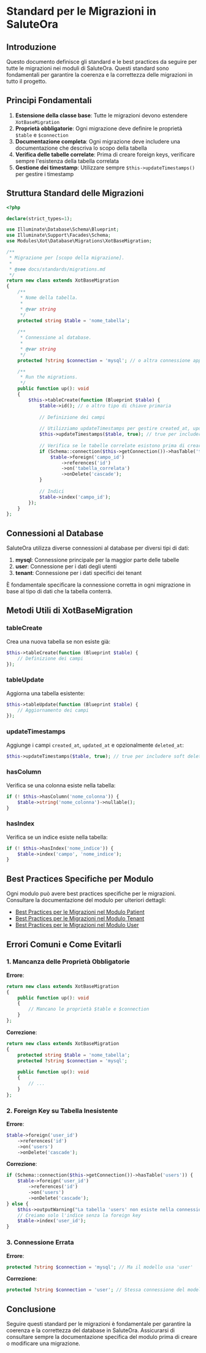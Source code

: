 # Standard per le Migrazioni in SaluteOra

## Introduzione

Questo documento definisce gli standard e le best practices da seguire per tutte le migrazioni nei moduli di SaluteOra. Questi standard sono fondamentali per garantire la coerenza e la correttezza delle migrazioni in tutto il progetto.

## Principi Fondamentali

1. **Estensione della classe base**: Tutte le migrazioni devono estendere `XotBaseMigration`
2. **Proprietà obbligatorie**: Ogni migrazione deve definire le proprietà `$table` e `$connection`
3. **Documentazione completa**: Ogni migrazione deve includere una documentazione che descriva lo scopo della tabella
4. **Verifica delle tabelle correlate**: Prima di creare foreign keys, verificare sempre l'esistenza della tabella correlata
5. **Gestione dei timestamp**: Utilizzare sempre `$this->updateTimestamps()` per gestire i timestamp

## Struttura Standard delle Migrazioni

```php
<?php

declare(strict_types=1);

use Illuminate\Database\Schema\Blueprint;
use Illuminate\Support\Facades\Schema;
use Modules\Xot\Database\Migrations\XotBaseMigration;

/**
 * Migrazione per [scopo della migrazione].
 * 
 * @see docs/standards/migrations.md
 */
return new class extends XotBaseMigration
{
    /**
     * Nome della tabella.
     *
     * @var string
     */
    protected string $table = 'nome_tabella';
    
    /**
     * Connessione al database.
     *
     * @var string
     */
    protected ?string $connection = 'mysql'; // o altra connessione appropriata

    /**
     * Run the migrations.
     */
    public function up(): void
    {
        $this->tableCreate(function (Blueprint $table) {
            $table->id(); // o altro tipo di chiave primaria
            
            // Definizione dei campi
            
            // Utilizziamo updateTimestamps per gestire created_at, updated_at e deleted_at
            $this->updateTimestamps($table, true); // true per includere soft delete
            
            // Verifica se le tabelle correlate esistono prima di creare foreign keys
            if (Schema::connection($this->getConnection())->hasTable('tabella_correlata')) {
                $table->foreign('campo_id')
                    ->references('id')
                    ->on('tabella_correlata')
                    ->onDelete('cascade');
            }
            
            // Indici
            $table->index('campo_id');
        });
    }
};
```

## Connessioni al Database

SaluteOra utilizza diverse connessioni al database per diversi tipi di dati:

1. **mysql**: Connessione principale per la maggior parte delle tabelle
2. **user**: Connessione per i dati degli utenti
3. **tenant**: Connessione per i dati specifici dei tenant

È fondamentale specificare la connessione corretta in ogni migrazione in base al tipo di dati che la tabella conterrà.

## Metodi Utili di XotBaseMigration

### tableCreate

Crea una nuova tabella se non esiste già:

```php
$this->tableCreate(function (Blueprint $table) {
    // Definizione dei campi
});
```

### tableUpdate

Aggiorna una tabella esistente:

```php
$this->tableUpdate(function (Blueprint $table) {
    // Aggiornamento dei campi
});
```

### updateTimestamps

Aggiunge i campi `created_at`, `updated_at` e opzionalmente `deleted_at`:

```php
$this->updateTimestamps($table, true); // true per includere soft delete
```

### hasColumn

Verifica se una colonna esiste nella tabella:

```php
if (! $this->hasColumn('nome_colonna')) {
    $table->string('nome_colonna')->nullable();
}
```

### hasIndex

Verifica se un indice esiste nella tabella:

```php
if (! $this->hasIndex('nome_indice')) {
    $table->index('campo', 'nome_indice');
}
```

## Best Practices Specifiche per Modulo

Ogni modulo può avere best practices specifiche per le migrazioni. Consultare la documentazione del modulo per ulteriori dettagli:

- [Best Practices per le Migrazioni nel Modulo Patient](/laravel/Modules/Patient/docs/MIGRATION_BEST_PRACTICES.md)
- [Best Practices per le Migrazioni nel Modulo Tenant](/laravel/Modules/Tenant/docs/MIGRATION_BEST_PRACTICES.md)
- [Best Practices per le Migrazioni nel Modulo User](/laravel/Modules/User/docs/MIGRATION_BEST_PRACTICES.md)

## Errori Comuni e Come Evitarli

### 1. Mancanza delle Proprietà Obbligatorie

**Errore**:
```php
return new class extends XotBaseMigration
{
    public function up(): void
    {
        // Mancano le proprietà $table e $connection
    }
};
```

**Correzione**:
```php
return new class extends XotBaseMigration
{
    protected string $table = 'nome_tabella';
    protected ?string $connection = 'mysql';
    
    public function up(): void
    {
        // ...
    }
};
```

### 2. Foreign Key su Tabella Inesistente

**Errore**:
```php
$table->foreign('user_id')
    ->references('id')
    ->on('users')
    ->onDelete('cascade');
```

**Correzione**:
```php
if (Schema::connection($this->getConnection())->hasTable('users')) {
    $table->foreign('user_id')
        ->references('id')
        ->on('users')
        ->onDelete('cascade');
} else {
    $this->outputWarning("La tabella 'users' non esiste nella connessione '{$this->getConnection()}'. La foreign key non è stata creata.");
    // Creiamo solo l'indice senza la foreign key
    $table->index('user_id');
}
```

### 3. Connessione Errata

**Errore**:
```php
protected ?string $connection = 'mysql'; // Ma il modello usa 'user'
```

**Correzione**:
```php
protected ?string $connection = 'user'; // Stessa connessione del modello
```

## Conclusione

Seguire questi standard per le migrazioni è fondamentale per garantire la coerenza e la correttezza del database in SaluteOra. Assicurarsi di consultare sempre la documentazione specifica del modulo prima di creare o modificare una migrazione.
